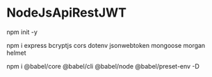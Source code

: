 # NodeJsApiRestJWT

npm init -y

npm i express bcryptjs cors dotenv jsonwebtoken mongoose morgan helmet

npm i @babel/core @babel/cli @babel/node @babel/preset-env -D
